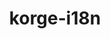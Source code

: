 ---
layout: module
title: korge-i18n
authors: [korlibs]
category: Other
link: https://github.com/korlibs/korge-ext/tree/main/korge-i18n
---